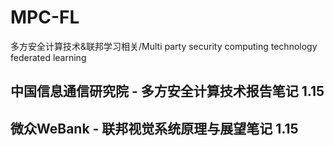 # MPC-FL
多方安全计算技术&amp;联邦学习相关/Multi party security computing technology federated learning
## 中国信息通信研究院 - 多方安全计算技术报告笔记 1.15
## 微众WeBank - 联邦视觉系统原理与展望笔记 1.15
